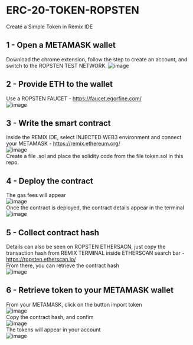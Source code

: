 # ERC-20-TOKEN-ROPSTEN
Create a Simple Token in Remix IDE

## 1 - Open a METAMASK wallet
Download the chrome extension, follow the step to create an account, and switch to the ROPSTEN TEST NETWORK.
![image](https://user-images.githubusercontent.com/84672157/148392801-6ac446a5-0435-48c1-af8d-c841f4e9f7d4.png)

## 2 - Provide ETH to the wallet
Use a ROPSTEN FAUCET - https://faucet.egorfine.com/<br />
![image](https://user-images.githubusercontent.com/84672157/148396822-e77a4294-be4d-465c-8d3f-efe5a6ef32a8.png)

## 3 - Write the smart contract
Inside the REMIX IDE, select INJECTED WEB3 environment and connect your METAMASK - https://remix.ethereum.org/<br />
![image](https://user-images.githubusercontent.com/84672157/148502011-192bfe06-23a0-4171-901a-d3735503fdcc.png)<br />
Create a file .sol and place the solidity code from the file token.sol in this repo.

## 4  - Deploy the contract
The gas fees will appear<br />
![image](https://user-images.githubusercontent.com/84672157/148502243-3cc523ee-cc92-41d1-a7a9-014851cf02f1.png)<br />
Once the contract is deployed, the contract details appear in the terminal<br />
![image](https://user-images.githubusercontent.com/84672157/148502615-a78d9fea-8ec0-4f01-9141-272be44bad25.png)<br />

## 5 - Collect contract hash
Details can also be seen on ROPSTEN ETHERSACN, just copy the transaction hash from REMIX TERMINAL inside ETHERSCAN search bar - https://ropsten.etherscan.io/<br />
From there, you can retrieve the contract hash<br />
![image](https://user-images.githubusercontent.com/84672157/148503889-e6b2e496-5a91-46db-9cd8-df208562017d.png)

## 6 - Retrieve token to your METAMASK wallet
From your METAMASK, click on the button import token<br />
![image](https://user-images.githubusercontent.com/84672157/148503922-cd4793a8-3ffc-4fdd-8ed8-a8fb0bfbc3aa.png)<br />
Copy the contract hash, and confim<br />
![image](https://user-images.githubusercontent.com/84672157/148503958-92d55dcf-ce97-4a21-a11b-2c11cf064a65.png)<br />
The tokens will appear in your account<br />
![image](https://user-images.githubusercontent.com/84672157/148503992-4bd30c74-b30a-4db1-992b-443a5e7224f4.png)




